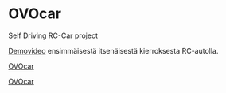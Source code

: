 # OVOcar
Self Driving RC-Car project


[Demovideo](https://youtu.be/VrIPLOlj_ps) ensimmäisestä itsenäisestä kierroksesta RC-autolla.

[OVOcar](/OVO_car_1.jpg)

[OVOcar](/OVO_car_2.jpg)
